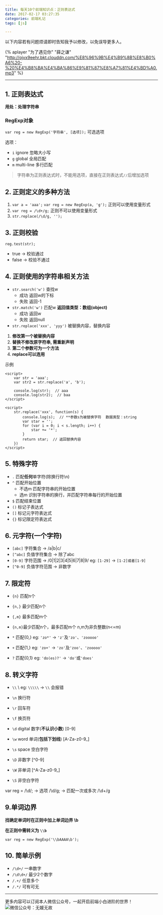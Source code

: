 ```yaml
---
title: 每天10个前端知识点：正则表达式
date: 2017-02-17 03:27:35
categories: 前端札记
tags: [js]

---
```


以下内容若有问题烦请即时告知我予以修改，以免误导更多人。

{% aplayer "为了遇见你" "薛之谦" "http://ojvx9eehr.bkt.clouddn.com/%E8%96%9B%E4%B9%8B%E8%B0%A6%20-%20%E4%B8%BA%E4%BA%86%E9%81%87%E8%A7%81%E4%BD%A0.mp3" %}

---

## 1. 正则表达式
**用处：处理字符串**

### RegExp对象

`var reg = new RegExp('字符串', [选项]);`  可选选项

选项：
- `i` ignore  忽略大小写
- `g` global  全局匹配
- `m` multi-line   多行匹配

> 字符串为正则表达式时，不能用选项，直接在正则表达式`//`后增加选项

<!-- more -->

## 2. 正则定义的多种方法
1. `var a = 'aaa';`
   `var reg = new RegExp(a, 'g');`    正则可以使用变量形式
2. `var reg = /\d+/g;`  正则不可以使用变量形式
3. `str.replace(/\d/g, '');`

## 3. 正则校验
`reg.test(str);`
- true -> 校验通过
- false -> 校验不通过

## 4. 正则使用的字符串相关方法
- `str.search('w')`  查找w
  - 成功  返回w的下标
  - 失败  返回-1
- `str.match('w')`   匹配w  **返回值类型：数组(object)**
  - 成功  返回w
  - 失败  返回null
- `str.replace('xxx', 'yyy')`  被替换内容，替换内容

> 
1. **修改第一个被替换内容**
2. **替换不修改原字符串, 需重新声明**
3. **第二个参数可为一个方法**
4. **replace可以连用**

示例
```
<script>
	var str = 'aaa';
	var str2 = str.replace('a', 'b');

	console.log(str);  // aaa
	console.log(str2);  // baa
</script>
```

```
<script>
	str.replace('xxx', function(s) {
		console.log(s);  // **参数s为被替换字符  数据类型：string
		var star = '';
		for (var i = 0; i < s.length; i++) {
			star += '*';
		}
		return star;  // 返回替换内容
	})
</script>
```

## 5. 特殊字符
- `.`  匹配**任何**单字符(除换行符\n)
- `^`  匹配开始位置
  - 不选m  匹配字符串的开始位置
  - 选m    识别字符串的换行，并匹配字符串每行的开始位置
- `$`  匹配结束位置
- `()` 标记子表达式
- `[]` 标记元字符表达式
- `{}` 标记限定符表达式

## 6. 元字符(一个字符)
- `[abc]`  字符集合 ->  /a|b|c/
- `[^abc]` 负值字符集合 -> 除了abc
- `[0-9]`  字符范围 -> /0|1|2|3|4|5|6|7|8|9/  eg: `[1-29]` -> `[1-2]或者[1-9]`
- `[^0-9]` 负值字符范围 -> 非数字

## 7. 限定符
- `{n}`  匹配n个
- `{n,}` 最少匹配n个
- `{,m}` 最多匹配m个
- `{n,m}`最少匹配n个，最多匹配m个  n,m为非负整数(n<=m)

- `*`  匹配{0,}  eg: `'zo*'` -> `'z'`及`'zo'`、`'zooooo'`
- `+`  匹配{1,}  eg: `'zo+'` -> `'zo'`及`'zoo'`、`'zooooo'`
- `?`  匹配{0,1} eg: `'do(es)?'` -> `'do'`或`'does'`

## 8. 转义字符
- `\\`  \   eg: `\\\\\`  -> `\\`  会报错
- `\n`         换行符
- `\r` 		   回车符
- `\f`         换页符
- `\d` digital 数字(**不认识小数**)  [0-9]
- `\w` word    单词(**包括下划线**)  [A-Za-z0-9_]
- `\s` space   空白字符

- `\D` 		   非数字                [^0-9]
- `\W`	       非单词   			 [^A-Za-z0-9_]
- `\S`         非空白字符

var reg = /\d/;  -> 选项  /\d/g;  ->  匹配一次或多次  /\d+/g

## 9.单词边界
**找确定单词时在正则中加上单词边界 \b**

**在正则中需转义为 `\\b`**

`var reg = new RegExp('\\bAAAA\b');`

## 10. 简单示例
- `/\d+/`   一串数字
- `/\d\d+/` 最少2个数字
- `/.+/`    任意多个
- `/.*/`    可有可无




---
更多内容可以订阅本人微信公众号，一起开启前端小白进阶的世界！
![微信公众号：无媛无故](http://upload-images.jianshu.io/upload_images/2125655-f7a4736d8601eb14.jpg?imageMogr2/auto-orient/strip%7CimageView2/2/w/1240)
